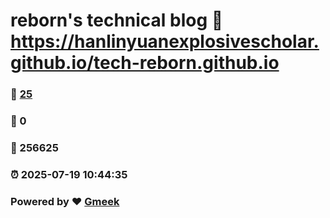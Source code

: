 # reborn's technical blog :link: https://hanlinyuanexplosivescholar.github.io/tech-reborn.github.io 
### :page_facing_up: [25](https://hanlinyuanexplosivescholar.github.io/tech-reborn.github.io/tag.html) 
### :speech_balloon: 0 
### :hibiscus: 256625 
### :alarm_clock: 2025-07-19 10:44:35 
### Powered by :heart: [Gmeek](https://github.com/Meekdai/Gmeek)
